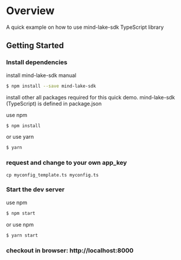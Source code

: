 # Overview
A quick example on how to use mind-lake-sdk TypeScript library

## Getting Started

### Install dependencies 

install mind-lake-sdk manual
```bash
$ npm install --save mind-lake-sdk
```

install other all packages required for this quick demo. mind-lake-sdk (TypeScript) is defined in package.json

use npm
```bash
$ npm install
```

or use yarn
```bash
$ yarn
```

### request and change to your own app_key
```
cp myconfig_template.ts myconfig.ts
```

### Start the dev server

use npm
```bash
$ npm start
```

or use npm
```bash
$ yarn start
```

### checkout in browser: http://localhost:8000
